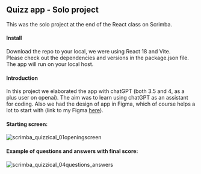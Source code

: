 ## Quizz app - Solo project
This was the solo project at the end of the React class on Scrimba.<br>

#### Install
Download the repo to your local, we were using React 18 and Vite.<br>
Please check out the dependencies and versions in the package.json file.<br>
The app will run on your local host.

#### Introduction
In this project we elaborated the app with chatGPT (both 3.5 and 4, as a plus user on openai). The aim was to learn using chatGPT as an assistant for coding. 
Also we had the design of app in Figma, which of course helps a lot to start with (link to my Figma [here](https://www.figma.com/file/DdAGVzWAsASpXk1pj2fhRm/Quizzical-App-(Copy)?type=design&node-id=0%3A1&mode=design&t=h8hPHnzgke6cfX4t-1)).

#### Starting screen:
![scrimba_quizzical_01openingscreen](https://github.com/AnneEstoppey/Scrimba_react_Quizz_app/assets/35219455/a998844f-d733-4ea7-be9a-2c0b9f715179)

#### Example of questions and answers with final score:
![scrimba_quizzical_04questions_answers](https://github.com/AnneEstoppey/Scrimba_react_Quizz_app/assets/35219455/b5496fa4-1acb-4d08-87c9-ddae44d32e6e)
